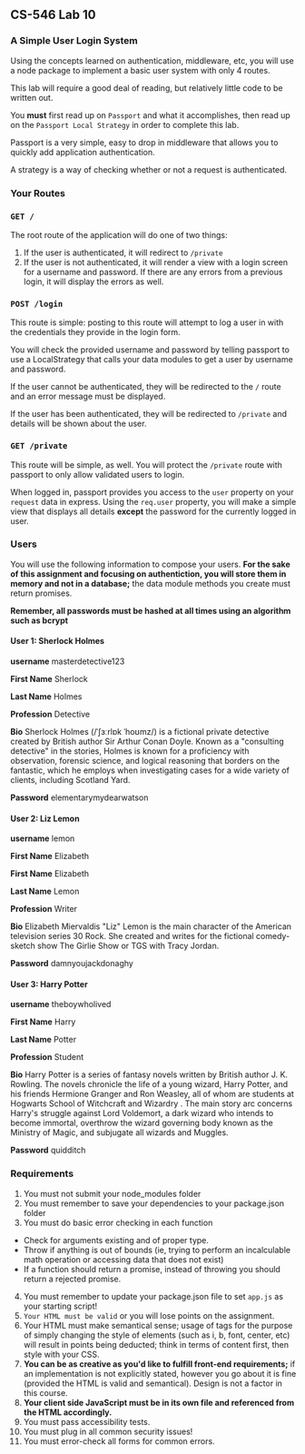 
## CS-546 Lab 10
### A Simple User Login System
Using the concepts learned on authentication, middleware, etc, you will use a node package to implement a basic user system with only 4 routes.

This lab will require a good deal of reading, but relatively little code to be written out.

You **must** first read up on `Passport` and what it accomplishes, then read up on the `Passport Local Strategy` in order to complete this lab.

Passport is a very simple, easy to drop in middleware that allows you to quickly add application authentication.

A strategy is a way of checking whether or not a request is authenticated.

### Your Routes
### `GET /`
The root route of the application will do one of two things:

1. If the user is authenticated, it will redirect to `/private`
2. If the user is not authenticated, it will render a view with a login screen for a username and password. If there are any errors from a previous login, it will display the errors as well.

### `POST /login`
This route is simple: posting to this route will attempt to log a user in with the credentials they provide in the login form.

You will check the provided username and password by telling passport to use a LocalStrategy that calls your data modules to get a user by username and password.

If the user cannot be authenticated, they will be redirected to the `/` route and an error message must be displayed.

If the user has been authenticated, they will be redirected to `/private` and details will be shown about the user.

### `GET /private`
This route will be simple, as well. You will protect the `/private` route with passport to only allow validated users to login.

When logged in, passport provides you access to the `user` property on your `request` data in express. Using the `req.user` property, you will make a simple view that displays all details **except** the password for the currently logged in user.

### Users
You will use the following information to compose your users. **For the sake of this assignment and focusing on authentiction, you will store them in memory and not in a database;** the data module methods you create must return promises.

**Remember, all passwords must be hashed at all times using an algorithm such as bcrypt**

#### User 1: Sherlock Holmes

**username**
masterdetective123

**First Name**
Sherlock

**Last Name**
Holmes

**Profession**
Detective

**Bio**
Sherlock Holmes (/ˈʃɜːrlɒk ˈhoʊmz/) is a fictional private detective created by British author Sir Arthur Conan Doyle. Known as a "consulting detective" in the stories, Holmes is known for a proficiency with observation, forensic science, and logical reasoning that borders on the fantastic, which he employs when investigating cases for a wide variety of clients, including Scotland Yard.

**Password**
elementarymydearwatson

#### User 2: Liz Lemon

**username**
lemon

**First Name**
Elizabeth

**First Name**
Elizabeth

**Last Name**
Lemon

**Profession**
Writer

**Bio**
Elizabeth Miervaldis "Liz" Lemon is the main character of the American television series 30 Rock. She created and writes for the fictional comedy-sketch show The Girlie Show or TGS with Tracy Jordan.

**Password**
damnyoujackdonaghy

#### User 3: Harry Potter

**username**
theboywholived

**First Name**
Harry

**Last Name**
Potter

**Profession**
Student

**Bio**
Harry Potter is a series of fantasy novels written by British author J. K. Rowling. The novels chronicle the life of a young wizard, Harry Potter, and his friends Hermione Granger and Ron Weasley, all of whom are students at Hogwarts School of Witchcraft and Wizardry . The main story arc concerns Harry's struggle against Lord Voldemort, a dark wizard who intends to become immortal, overthrow the wizard governing body known as the Ministry of Magic, and subjugate all wizards and Muggles.

**Password**
quidditch

### Requirements
1. You must not submit your node_modules folder
2. You must remember to save your dependencies to your package.json folder
3. You must do basic error checking in each function
* Check for arguments existing and of proper type.
* Throw if anything is out of bounds (ie, trying to perform an incalculable math operation or accessing data that does not exist)
* If a function should return a promise, instead of throwing you should return a rejected promise.
4. You must remember to update your package.json file to set `app.js` as your starting script!
5. `Your HTML must be valid` or you will lose points on the assignment.
6. Your HTML must make semantical sense; usage of tags for the purpose of simply changing the style of elements (such as i, b, font, center, etc) will result in points being deducted; think in terms of content first, then style with your CSS.
7. **You can be as creative as you'd like to fulfill front-end requirements;** if an implementation is not explicitly stated, however you go about it is fine (provided the HTML is valid and semantical). Design is not a factor in this course.
8. **Your client side JavaScript must be in its own file and referenced from the HTML accordingly.**
9. You must pass accessibility tests.
10. You must plug in all common security issues!
11. You must error-check all forms for common errors.


